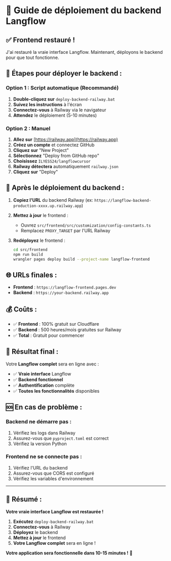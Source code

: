 # 🚀 Guide de déploiement du backend Langflow

## ✅ **Frontend restauré !**

J'ai restauré la vraie interface Langflow. Maintenant, déployons le backend pour que tout fonctionne.

## 🎯 **Étapes pour déployer le backend :**

### **Option 1 : Script automatique (Recommandé)**

1. **Double-cliquez sur** `deploy-backend-railway.bat`
2. **Suivez les instructions** à l'écran
3. **Connectez-vous** à Railway via le navigateur
4. **Attendez** le déploiement (5-10 minutes)

### **Option 2 : Manuel**

1. **Allez sur** [https://railway.app](https://railway.app)
2. **Créez un compte** et connectez GitHub
3. **Cliquez sur** "New Project"
4. **Sélectionnez** "Deploy from GitHub repo"
5. **Choisissez** `ILYESS24/langflowcursor`
6. **Railway détectera** automatiquement `railway.json`
7. **Cliquez sur** "Deploy"

## 🔧 **Après le déploiement du backend :**

1. **Copiez l'URL** du backend Railway (ex: `https://langflow-backend-production-xxxx.up.railway.app`)

2. **Mettez à jour** le frontend :
   - Ouvrez `src/frontend/src/customization/config-constants.ts`
   - Remplacez `PROXY_TARGET` par l'URL Railway

3. **Redéployez** le frontend :
   ```bash
   cd src/frontend
   npm run build
   wrangler pages deploy build --project-name langflow-frontend
   ```

## 🌐 **URLs finales :**

- **Frontend** : `https://langflow-frontend.pages.dev`
- **Backend** : `https://your-backend.railway.app`

## 💰 **Coûts :**

- ✅ **Frontend** : 100% gratuit sur Cloudflare
- ✅ **Backend** : 500 heures/mois gratuites sur Railway
- ✅ **Total** : Gratuit pour commencer

## 🎉 **Résultat final :**

Votre **Langflow complet** sera en ligne avec :
- ✅ **Vraie interface** Langflow
- ✅ **Backend fonctionnel** 
- ✅ **Authentification** complète
- ✅ **Toutes les fonctionnalités** disponibles

## 🆘 **En cas de problème :**

### **Backend ne démarre pas :**
1. Vérifiez les logs dans Railway
2. Assurez-vous que `pyproject.toml` est correct
3. Vérifiez la version Python

### **Frontend ne se connecte pas :**
1. Vérifiez l'URL du backend
2. Assurez-vous que CORS est configuré
3. Vérifiez les variables d'environnement

---

## 🎯 **Résumé :**

**Votre vraie interface Langflow est restaurée !**

1. **Exécutez** `deploy-backend-railway.bat`
2. **Connectez-vous** à Railway
3. **Déployez** le backend
4. **Mettez à jour** le frontend
5. **Votre Langflow complet** sera en ligne !

**Votre application sera fonctionnelle dans 10-15 minutes !** 🚀
